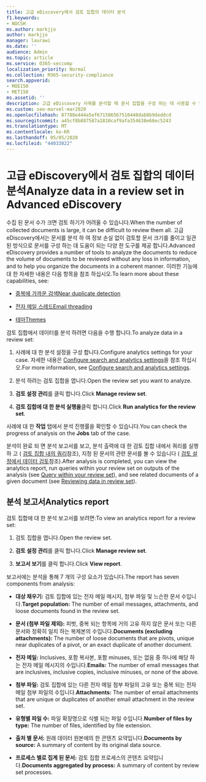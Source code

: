 ```yaml
---
title: 고급 eDiscovery에서 검토 집합의 데이터 분석
f1.keywords:
- NOCSH
ms.author: markjjo
author: markjjo
manager: laurawi
ms.date: ''
audience: Admin
ms.topic: article
ms.service: O365-seccomp
localization_priority: Normal
ms.collection: M365-security-compliance
search.appverid:
- MOE150
- MET150
ms.assetid: ''
description: 고급 eDiscovery 사례를 분석할 때 문서 집합을 구성 하는 데 사용할 수 있는 도구에 대해 설명 합니다.
ms.custom: seo-marvel-mar2020
ms.openlocfilehash: 87788e444a5ef671586567510448dab8b9deddcd
ms.sourcegitcommit: a45cf8b887587a1810caf9afa354638e68ec5243
ms.translationtype: MT
ms.contentlocale: ko-KR
ms.lasthandoff: 05/05/2020
ms.locfileid: "44033822"
---
```

# <a name="analyze-data-in-a-review-set-in-advanced-ediscovery"></a><span data-ttu-id="28140-103">고급 eDiscovery에서 검토 집합의 데이터 분석</span><span class="sxs-lookup"><span data-stu-id="28140-103">Analyze data in a review set in Advanced eDiscovery</span></span>

<span data-ttu-id="28140-104">수집 된 문서 수가 크면 검토 하기가 어려울 수 있습니다.</span><span class="sxs-lookup"><span data-stu-id="28140-104">When the number of collected documents is large, it can be difficult to review them all.</span></span> <span data-ttu-id="28140-105">고급 eDiscovery에서는 문서를 분석 하 여 정보 손실 없이 검토할 문서 크기를 줄이고 일관 된 방식으로 문서를 구성 하는 데 도움이 되는 다양 한 도구를 제공 합니다.</span><span class="sxs-lookup"><span data-stu-id="28140-105">Advanced eDiscovery provides a number of tools to analyze the documents to reduce the volume of documents to be reviewed without any loss in information, and to help you organize the documents in a coherent manner.</span></span> <span data-ttu-id="28140-106">이러한 기능에 대 한 자세한 내용은 다음 항목을 참조 하십시오.</span><span class="sxs-lookup"><span data-stu-id="28140-106">To learn more about these capabilities, see:</span></span>

- [<span data-ttu-id="28140-107">중복에 가까운 검색</span><span class="sxs-lookup"><span data-stu-id="28140-107">Near duplicate detection</span></span>](near-duplicates.md)

- [<span data-ttu-id="28140-108">전자 메일 스레드</span><span class="sxs-lookup"><span data-stu-id="28140-108">Email threading</span></span>](email-threading.md)

- [<span data-ttu-id="28140-109">테마</span><span class="sxs-lookup"><span data-stu-id="28140-109">Themes</span></span>](themes.md)

<span data-ttu-id="28140-110">검토 집합에서 데이터를 분석 하려면 다음을 수행 합니다.</span><span class="sxs-lookup"><span data-stu-id="28140-110">To analyze data in a review set:</span></span>

1. <span data-ttu-id="28140-111">사례에 대 한 분석 설정을 구성 합니다.</span><span class="sxs-lookup"><span data-stu-id="28140-111">Configure analytics settings for your case.</span></span> <span data-ttu-id="28140-112">자세한 내용은 [Configure search and analytics settings](configure-search-analytics-settings.md)을 참조 하십시오.</span><span class="sxs-lookup"><span data-stu-id="28140-112">For more information, see [Configure search and analytics settings](configure-search-analytics-settings.md).</span></span>

2. <span data-ttu-id="28140-113">분석 하려는 검토 집합을 엽니다.</span><span class="sxs-lookup"><span data-stu-id="28140-113">Open the review set you want to analyze.</span></span>

3. <span data-ttu-id="28140-114">**검토 설정 관리**를 클릭 합니다.</span><span class="sxs-lookup"><span data-stu-id="28140-114">Click **Manage review set**.</span></span>

4. <span data-ttu-id="28140-115">**검토 집합에 대 한 분석 실행을**클릭 합니다.</span><span class="sxs-lookup"><span data-stu-id="28140-115">Click **Run analytics for the review set**.</span></span>

<span data-ttu-id="28140-116">사례에 대 한 **작업** 탭에서 분석 진행률을 확인할 수 있습니다.</span><span class="sxs-lookup"><span data-stu-id="28140-116">You can check the progress of analysis on the **Jobs** tab of the case.</span></span>

 <span data-ttu-id="28140-117">분석이 완료 되 면 분석 보고서를 보고, 분석 출력에 대 한 검토 집합 내에서 쿼리를 실행 하 고 ( [검토 집합 내의 쿼리](review-set-search.md)참조), 지정 된 문서의 관련 문서를 볼 수 있습니다 ( [검토 설정에서 데이터 검토](reviewing-data-in-review-set.md)참조).</span><span class="sxs-lookup"><span data-stu-id="28140-117">After analysis is completed, you can view the analytics report, run queries within your review set on outputs of the analysis (see [Query within your review set](review-set-search.md)), and see related documents of a given document (see [Reviewing data in review set](reviewing-data-in-review-set.md)).</span></span>

## <a name="analytics-report"></a><span data-ttu-id="28140-118">분석 보고서</span><span class="sxs-lookup"><span data-stu-id="28140-118">Analytics report</span></span>

<span data-ttu-id="28140-119">검토 집합에 대 한 분석 보고서를 보려면:</span><span class="sxs-lookup"><span data-stu-id="28140-119">To view an analytics report for a review set:</span></span>

1. <span data-ttu-id="28140-120">검토 집합을 엽니다.</span><span class="sxs-lookup"><span data-stu-id="28140-120">Open the review set.</span></span>

2. <span data-ttu-id="28140-121">**검토 설정 관리**를 클릭 합니다.</span><span class="sxs-lookup"><span data-stu-id="28140-121">Click **Manage review set**.</span></span>

3. <span data-ttu-id="28140-122">**보고서 보기**를 클릭 합니다.</span><span class="sxs-lookup"><span data-stu-id="28140-122">Click **View report**.</span></span>

<span data-ttu-id="28140-123">보고서에는 분석을 통해 7 개의 구성 요소가 있습니다.</span><span class="sxs-lookup"><span data-stu-id="28140-123">The report has seven components from analysis:</span></span>

- <span data-ttu-id="28140-124">**대상 채우기:** 검토 집합에 있는 전자 메일 메시지, 첨부 파일 및 느슨한 문서 수입니다.</span><span class="sxs-lookup"><span data-stu-id="28140-124">**Target population:** The number of email messages, attachments, and loose documents found in the review set.</span></span>

- <span data-ttu-id="28140-125">**문서 (첨부 파일 제외):** 피벗, 중복 되는 항목에 거의 고유 하지 않은 문서 또는 다른 문서와 정확히 일치 하는 복제본의 수입니다.</span><span class="sxs-lookup"><span data-stu-id="28140-125">**Documents (excluding attachments):** The number of loose documents that are pivots, unique near duplicates of a pivot, or an exact duplicate of another document.</span></span>

- <span data-ttu-id="28140-126">**전자 메일:** Inclusives, 포함 복사본, 포함 minuses, 또는 없음 중 하나에 해당 하는 전자 메일 메시지의 수입니다.</span><span class="sxs-lookup"><span data-stu-id="28140-126">**Emails:** The number of email messages that are inclusives, inclusive copies, inclusive minuses, or none of the above.</span></span>

- <span data-ttu-id="28140-127">**첨부 파일:** 검토 집합에 있는 다른 전자 메일 첨부 파일의 고유 또는 중복 되는 전자 메일 첨부 파일의 수입니다.</span><span class="sxs-lookup"><span data-stu-id="28140-127">**Attachments:** The number of email attachments that are unique or duplicates of another email attachment in the review set.</span></span>

- <span data-ttu-id="28140-128">**유형별 파일 수:** 파일 확장명으로 식별 되는 파일 수입니다.</span><span class="sxs-lookup"><span data-stu-id="28140-128">**Number of files by type:** The number of files, identified by file extension.</span></span>

- <span data-ttu-id="28140-129">**출처 별 문서:** 원래 데이터 원본에의 한 콘텐츠 요약입니다.</span><span class="sxs-lookup"><span data-stu-id="28140-129">**Documents by source:** A summary of content by its original data source.</span></span>

- <span data-ttu-id="28140-130">**프로세스 별로 집계 된 문서:** 검토 집합 프로세스의 콘텐츠 요약입니다.</span><span class="sxs-lookup"><span data-stu-id="28140-130">**Documents aggregated by process:** A summary of content by review set processes.</span></span> 
